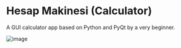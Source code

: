 # Hesap Makinesi (Calculator)
A GUI calculator app based on Python and PyQt by a very beginner.


![image](https://user-images.githubusercontent.com/90446604/172071516-6dfadb49-3bb5-4d2c-ba3c-7faf3c589b9e.png)
